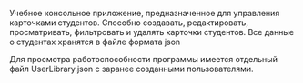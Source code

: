 Учебное консольное приложение, предназначенное для управления карточками студентов.
Способно создавать, редактировать, просматривать, фильтровать и удалять карточки студентов.
Все данные о студентах хранятся в файле формата json

Для просмотра работоспособности программы имеется отдельный файл UserLibrary.json
с заранее созданными пользователями.